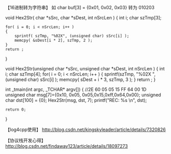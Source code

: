 【16进制转为字符串】
如 char buf[3] = {0x01, 0x02, 0x03} 转为 010203

void Hex2Str( char *sSrc, char *sDest, int nSrcLen )
{
	int i;
	char szTmp[3];

	for( i = 0; i < nSrcLen; i++ )
	{
		sprintf( szTmp, "%02X", (unsigned char) sSrc[i] );
		memcpy( &sDest[i * 2], szTmp, 2 );
	}
	return ;
}


void Hex2Str(unsigned char *sSrc, unsigned char *sDest, int nSrcLen ) 
{ 
	int i; 
	char szTmp[4];
	for( i = 0; i < nSrcLen; i++ )
	{
		sprintf(szTmp, "%02X ", (unsigned char) sSrc[i] );
		memcpy( sDest + i * 3, szTmp, 3 );
	}
	return ;
}


int _tmain(int argc, _TCHAR* argv[])
{
	//2E 60 05 05 15 FF 64 00 1D
	unsigned char msg[7]={0x10, 0x05, 0x05,0x15,0xff,0x64,0x00};
	unsigned char dst[100] = {0};
	Hex2Str(msg, dst, 7);
	printf("REC: %s \n", dst);
	
	return 0;
}

【log4cpp使用】
http://blog.csdn.net/kingskyleader/article/details/7320826

【协议栈开发心得】
http://blog.csdn.net/findaway123/article/details/18097273
